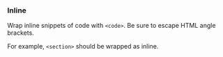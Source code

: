 ### Inline
Wrap inline snippets of code with `<code>`. Be sure to escape HTML angle brackets.

<i-code-preview title="Inline Code" link="https://github.com/inkline/inkline/tree/master/src/css/core/code">

For example, <code>&lt;section&gt;</code> should be wrapped as inline.

<template slot="html">

~~~html
For example, <code>&lt;section&gt;</code> should be wrapped as inline.
~~~

</template>
</i-code-preview>
